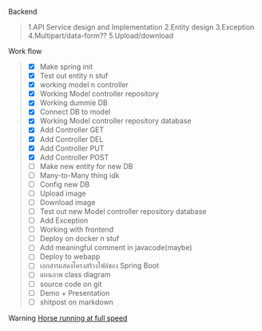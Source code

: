 Backend 
  >  1.API Service design and Implementation
  >  2.Entity design
  >  3.Exception
  >  4.Multipart/data-form??
  >  5.Upload/download

Work flow
  >   - [x] Make spring init
  >   - [x] Test out entity n stuf
  >   - [x] working model n controller
  >   - [x] Working Model controller repository
  >   - [x] Working dummie DB
  >   - [x] Connect DB to model
  >   - [x] Working Model controller repository database
  >   - [x] Add Controller GET
  >   - [x] Add Controller DEL
  >   - [x] Add Controller PUT
  >   - [x] Add Controller POST
  >   - [ ] Make new entity for new DB
  >   - [ ] Many-to-Many thing idk
  >   - [ ] Config new DB
  >   - [ ] Upload image
  >   - [ ] Download image
  >   - [ ] Test out new Model controller repository database
  >   - [ ] Add Exception
  >   - [ ] Working with frontend 
  >   - [ ] Deploy on docker n stuf
  >   - [ ] Add meaningful comment in javacode(maybe)
  >   - [ ] Deploy to webapp
  >   - [ ] เอกสารแสดงโครงสร้างไฟล์ของ Spring Boot
  >   - [ ] แผนภาพ class diagram
  >   - [ ] source code on git 
  >   - [ ] Demo + Presentation
  >   - [ ] shitpost on markdown

Warning [Horse running at full speed](https://files.catbox.moe/7qzzcm.webm)
